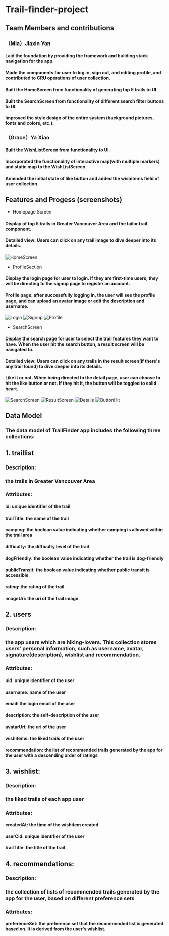 # Trail-finder-project
## Team Members and contributions
### （Mia）Jiaxin Yan
#### Laid the foundation by providing the framework and building stack navigation for the app.
#### Made the components for user to log in, sign out, and editing profile, and contributed to CRU operations of user collection.
#### Built the HomeScreen from functionality of generating top 5 trails to UI.
#### Built the SearchScreen from functionality of different search filter buttons to UI.
#### Improved the style design of the entire system (background pictures, fonts and colors, etc.).

### （Grace）Ya Xiao
#### Built the WishListScreen from functionality to UI.
#### Incorporated the functionality of interactive map(with multiple markers) and static map to the WishListScreen.
#### Amended the initial state of like button and added the wishitems field of user collection.


## Features and Progess (screenshots)
* Homepage Screen
#### Display of top 5 trails in Greater Vancouver Area and the tailor trail component.
#### Detailed view: Users can click on any trail image to dive deeper into its details.
![HomeScreen](homepage.png)

* ProfileSection
#### Display the login page for user to login. If they are first-time users, they will be directing to the signup page to register an account.
#### Profile page: after successfully logging in, the user will see the profile page, and can upload an avatar image or edit the description and username.
![Login](login.png)
![Signup](signup.png)
![Profile](profile.png)

* SearchScreen
#### Display the search page for user to select the trail features they want to have. When the user hit the search button, a result screen will be navigated to.
#### Detailed view: Users can click on any trails in the result screen(if there's any trail found) to dive deeper into its details.
#### Like it or not. When being directed to the detail page, user can choose to hit the like button or not. If they hit it, the button will be toggled to solid heart.
![SearchScreen](search.jpg)
![ResultScreen](results.jpg)
![Details](details.png)
![ButtonHit](likebutton_hit.png)



## Data Model
### The data model of TrailFinder app includes the following three collections:

## 1. traillist
### Description:
### the trails in Greater Vancouver Area

### Attributes:
#### id: unique identifier of the trail

#### trailTitle: the name of the trail

#### camping: the boolean value indicating whether camping is allowed within the trail area

#### difficulty: the difficulty level of the trail

#### dogFriendly: the boolean value indicating whether the trail is dog-friendly

#### publicTransit: the boolean value indicating whether public transit is accessible

#### rating: the rating of the trail

#### imageUri: the uri of the trail image


## 2. users
### Description:
### the app users which are hiking-lovers. This collection stores users' personal information, such as username, avatar, signature(description), wishlist and recommendation.

### Attributes:
#### uid: unique identifier of the user

#### username: name of the user

#### email: the login email of the user

#### description: the self-description of the user

#### avatarUri: the uri of the user

#### wishitems: the liked trails of the user

#### recommendation: the list of recommended trails generated by the app for the user with a descending order of ratings


## 3. wishlist:
### Description:
### the liked trails of each app user

### Attributes:
#### createdAt: the time of the wishitem created

#### userCid: unique identifier of the user

#### trailTitle: the title of the trail



## 4. recommendations:
### Description:
### the collection of lists of recommended trails generated by the app for the user, based on different preference sets

### Attributes:
#### preferenceSet: the preference set that the recommended list is generated based on. It is derived from the user's wishlist.